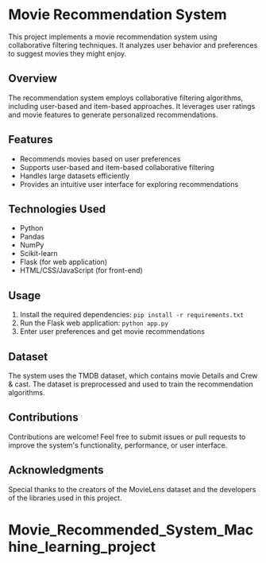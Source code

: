 # Movie Recommendation System

This project implements a movie recommendation system using collaborative filtering techniques. It analyzes user behavior and preferences to suggest movies they might enjoy.

## Overview

The recommendation system employs collaborative filtering algorithms, including user-based and item-based approaches. It leverages user ratings and movie features to generate personalized recommendations.

## Features

- Recommends movies based on user preferences
- Supports user-based and item-based collaborative filtering
- Handles large datasets efficiently
- Provides an intuitive user interface for exploring recommendations

## Technologies Used

- Python
- Pandas
- NumPy
- Scikit-learn
- Flask (for web application)
- HTML/CSS/JavaScript (for front-end)

## Usage

1. Install the required dependencies: `pip install -r requirements.txt`
2. Run the Flask web application: `python app.py`
3. Enter user preferences and get movie recommendations

## Dataset

The system uses the TMDB dataset, which contains movie Details and Crew & cast. The dataset is preprocessed and used to train the recommendation algorithms.

## Contributions

Contributions are welcome! Feel free to submit issues or pull requests to improve the system's functionality, performance, or user interface.


## Acknowledgments

Special thanks to the creators of the MovieLens dataset and the developers of the libraries used in this project.

# Movie_Recommended_System_Machine_learning_project
